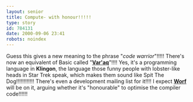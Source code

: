 ```yaml
---
layout: senior
title: Compute- with honour!!!!!
type: story
id: 784131
date: 2000-09-06 23:41
robots: noindex
---
```

Guess this gives a new meaning to the phrase "<i>code warrior</i>"!!!!! There's now an equivalent of Basic called "<a href="http://www.geocities.com/connorbd/varaq/"><b>Var'aq</b></a>"!!!! Yes, it's a programming language in <b>Klingon</b>, the language those funny people with lobster-like heads in Star Trek speak, which makes them sound like Spit The Dog!!!!!!!!!!!! There's even a development mailing list for it!!!! I expect <a href="http://www.geocities.com/Area51/Zone/4441/"><b>Worf</b></a> will be on it, arguing whether it's "honourable" to optimise the compiler code!!!!!!